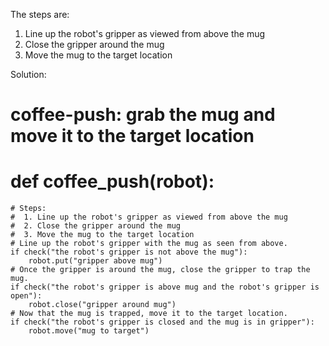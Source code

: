 

The steps are:
1. Line up the robot's gripper as viewed from above the mug 
2. Close the gripper around the mug
3. Move the mug to the target location 

Solution: 
# coffee-push: grab the mug and move it to the target location
# def coffee_push(robot):
    # Steps:
    #  1. Line up the robot's gripper as viewed from above the mug
    #  2. Close the gripper around the mug
    #  3. Move the mug to the target location
    # Line up the robot's gripper with the mug as seen from above.
    if check("the robot's gripper is not above the mug"):
        robot.put("gripper above mug")
    # Once the gripper is around the mug, close the gripper to trap the mug.
    if check("the robot's gripper is above mug and the robot's gripper is open"):
        robot.close("gripper around mug")
    # Now that the mug is trapped, move it to the target location.
    if check("the robot's gripper is closed and the mug is in gripper"):
        robot.move("mug to target")